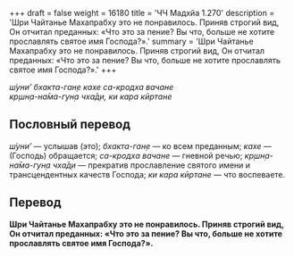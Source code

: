 +++
draft = false
weight = 16180
title = 'ЧЧ Мадхйа 1.270'
description = 'Шри Чайтанье Махапрабху это не понравилось. Приняв строгий вид, Он отчитал преданных: «Что это за пение? Вы что, больше не хотите прославлять святое имя Господа?».'
summary = 'Шри Чайтанье Махапрабху это не понравилось. Приняв строгий вид, Он отчитал преданных: «Что это за пение? Вы что, больше не хотите прославлять святое имя Господа?».'
+++

_ш́уни’ бхакта-ган̣е кахе са-кродха вачане  
кр̣шн̣а-на̄ма-гун̣а чха̄д̣и, ки кара кӣртане_

## Пословный перевод

_ш́уни’_ — услышав (это); _бхакта_\-_ган̣е_ — ко всем преданным; _кахе_ — (Господь) обращается; _са_\-_кродха_ _вачане_ — гневной речью; _кр̣шн̣а_\-_на̄ма_\-_гун̣а_ _чха̄д̣и_ — прекратив прославление святого имени и трансцендентных качеств Господа; _ки_ _кара_ _кӣртане_ — что воспеваете.

## Перевод

**Шри Чайтанье Махапрабху это не понравилось. Приняв строгий вид, Он отчитал преданных: «Что это за пение? Вы что, больше не хотите прославлять святое имя Господа?».**
